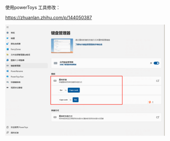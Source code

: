 使用powerToys 工具修改：

https://zhuanlan.zhihu.com/p/144050387



![image-20211102112930224](../../..\images\vim\image-20211102112930224.png)